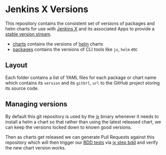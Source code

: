 # Jenkins X Versions

This repository  contains the consistent set of versions of packages and helm charts for use with [Jenkins X](https://jenkins-x.io/) and its associated Apps to provide a [stable version stream](https://jenkins-x.io/architecture/version-stream/).

* [charts](charts) contains the versions of [helm](https://www.helm.sh/) charts
* [packages](packages) contains the versions of CLI tools like `jx`, `helm` etc


## Layout

Each folder contains a list of YAML files for each package or chart name which contains its `version` and its `gitUrl`, `url` to the GitHub project storing its source code.

## Managing versions

By default this git repository is used by the [jx](https://github.com/jenkins-x/jx) binary whenever it needs to install a helm a chart so that rather than using the latest released chart, we can keep the versions locked down to known good versions.

Then as charts get released we can generate Pull Requests against this repository which will then trigger our [BDD tests](https://github.com/jenkins-x/bdd-jx) via [jx step bdd](https://jenkins-x.io/commands/jx_step_bdd/) and verify the new chart version works.
